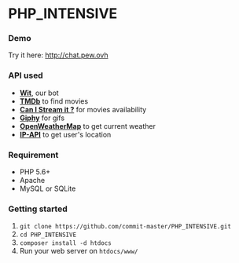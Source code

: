 # PHP_INTENSIVE

### Demo
Try it here: http://chat.pew.ovh

### API used
- [**Wit**](https://wit.ai), our bot
- [**TMDb**](https://www.themoviedb.org) to find movies
- [**Can I Stream it ?**](http://canistream.it) for movies availability
- [**Giphy**](http://giphy.com) for gifs
- [**OpenWeatherMap**](http://openweathermap.org) to get current weather
- [**IP-API**](http://ip-api.com) to get user's location

### Requirement
- PHP 5.6+
- Apache
- MySQL or SQLite

### Getting started
1. `git clone https://github.com/commit-master/PHP_INTENSIVE.git`
2. `cd PHP_INTENSIVE`
3. `composer install -d htdocs`
4. Run your web server on `htdocs/www/`
